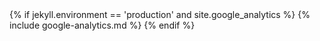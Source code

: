 <head>
  <meta charset="utf-8">
  <meta http-equiv="X-UA-Compatible" content="IE=edge">
  <meta name="viewport" content="width=device-width, initial-scale=1">

  <title>{% if page.title %}{{ page.title | escape }} | {{site.title}}{% else %}{{ site.title | escape }}{% endif %}</title>
  <meta property="og:url"           content="{{ site.url }}{{ page.url }}" />
  <meta property="og:type"          content="website" />
  <meta property="og:title" content="{{ site.title }}" />
  <meta property="og:description" content="{{ site.description
  }}" />
  <meta property="og:image" content="{{ site.url }}/assets/posts/{{ page.permalink | remove: '/' }}.jpg" />
  <meta name="description" content="{{ page.excerpt | default: site.description | strip_html | normalize_whitespace | truncate: 160 | escape }}">
 <link rel="apple-touch-icon"  href="{{ site.baseurl }}/assets/apple-icon.png">
 <link rel="shortcut icon" href="{{ site.baseurl }}/assets/favicon.ico">
  <link rel="canonical" href="{{ page.url | replace:'index.html','' | absolute_url }}">
  <link rel="alternate" type="application/rss+xml" title="{{ site.title | escape }}" href="{{ "/feed.xml" | relative_url }}">
  <meta name="theme-color" content="#ffffff">
  <script src='https://use.fontawesome.com/22572db09e.js' ></script>
  {% if jekyll.environment == 'production' and site.google_analytics %}
  {% include google-analytics.md %}
  {% endif %}
  <style>
     {% include main.css %}
  </style>
</head>
